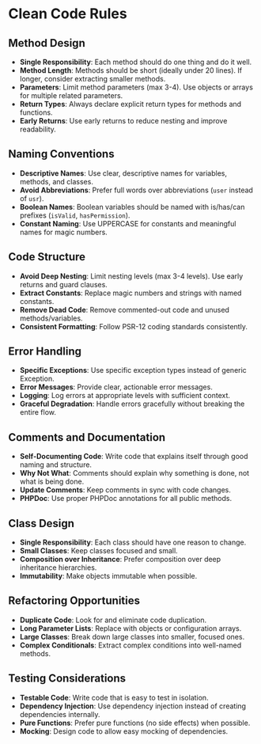 # Clean Code Rules

## Method Design
- **Single Responsibility**: Each method should do one thing and do it well.
- **Method Length**: Methods should be short (ideally under 20 lines). If longer, consider extracting smaller methods.
- **Parameters**: Limit method parameters (max 3-4). Use objects or arrays for multiple related parameters.
- **Return Types**: Always declare explicit return types for methods and functions.
- **Early Returns**: Use early returns to reduce nesting and improve readability.

## Naming Conventions
- **Descriptive Names**: Use clear, descriptive names for variables, methods, and classes.
- **Avoid Abbreviations**: Prefer full words over abbreviations (`user` instead of `usr`).
- **Boolean Names**: Boolean variables should be named with is/has/can prefixes (`isValid`, `hasPermission`).
- **Constant Naming**: Use UPPERCASE for constants and meaningful names for magic numbers.

## Code Structure
- **Avoid Deep Nesting**: Limit nesting levels (max 3-4 levels). Use early returns and guard clauses.
- **Extract Constants**: Replace magic numbers and strings with named constants.
- **Remove Dead Code**: Remove commented-out code and unused methods/variables.
- **Consistent Formatting**: Follow PSR-12 coding standards consistently.

## Error Handling
- **Specific Exceptions**: Use specific exception types instead of generic Exception.
- **Error Messages**: Provide clear, actionable error messages.
- **Logging**: Log errors at appropriate levels with sufficient context.
- **Graceful Degradation**: Handle errors gracefully without breaking the entire flow.

## Comments and Documentation
- **Self-Documenting Code**: Write code that explains itself through good naming and structure.
- **Why Not What**: Comments should explain why something is done, not what is being done.
- **Update Comments**: Keep comments in sync with code changes.
- **PHPDoc**: Use proper PHPDoc annotations for all public methods.

## Class Design
- **Single Responsibility**: Each class should have one reason to change.
- **Small Classes**: Keep classes focused and small.
- **Composition over Inheritance**: Prefer composition over deep inheritance hierarchies.
- **Immutability**: Make objects immutable when possible.

## Refactoring Opportunities
- **Duplicate Code**: Look for and eliminate code duplication.
- **Long Parameter Lists**: Replace with objects or configuration arrays.
- **Large Classes**: Break down large classes into smaller, focused ones.
- **Complex Conditionals**: Extract complex conditions into well-named methods.

## Testing Considerations
- **Testable Code**: Write code that is easy to test in isolation.
- **Dependency Injection**: Use dependency injection instead of creating dependencies internally.
- **Pure Functions**: Prefer pure functions (no side effects) when possible.
- **Mocking**: Design code to allow easy mocking of dependencies. 